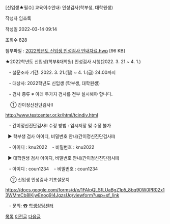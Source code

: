 
[신입생★필수] 교육이수안내: 인성검사(학부생, 대학원생)





작성자
임초록


작성일
2022-03-14 09:14


조회수
828


첨부파일 : [2022학년도 신입생 인성검사 안내자료.hwp](https://computer.knu.ac.kr/pack/bbs/down.php?f_name=Q0dUVllEWFdfVHlPdBcYbktTVQ==&o_name=2022학년도신입생인성검사안내자료.hwp&tbl=Site_BBS_25) [96 KB]


﻿﻿﻿﻿﻿★2022학년도 신입생(학부&대학원) 인성검사 시행(2022. 3. 21.~ 4. 1.)

   - 설문조사 기간: 2022. 3. 21.(월) ~ 4. 1.(금) 24:00까지

   - 대상사: 2022학년도 신입생 (학부생, 대학원생)

   - 검사 종류 ※ 아래 두가지 검사를 전부 실시해야 합니다.

    ① 간이정신진단검사Ⅱ 

<http://www.testcenter.or.kr/html/tcindiv.html> 

   - 간이정신진단검사Ⅱ 수정 방법 : 임시저장 및 수정 불가

  ▶ 학부생 검사 아이디, 비밀번호 안내(간이정신진단검사Ⅱ)

   - 아이디 : knu2022    - 비밀번호 : knu2022

  ▶ 대학원생 검사 아이디, 비밀번호 안내(간이정신진단검사Ⅱ)

   - 아이디 : coun1234    - 비밀번호 : coun1234

    ② 신입생 인성검사 기초설문지

<https://docs.google.com/forms/d/e/1FAIpQLSfLUaBgZ1p5_8bq90W0PR02x13WMmCb8IKjwEnog9I4JgzsUg/viewform?usp=sf_link> 

  
   - 문의: ☎ [학생상담센터](http://counsel.knu.ac.kr/main/index.html) 

  






[목록](https://computer.knu.ac.kr/06_sub/02_sub.html?key=&keyfield=&category=&page=1&bbs_code=Site_BBS_25)
[이전글](https://computer.knu.ac.kr/06_sub/02_sub.html?bbs_cmd=view&page=1&key=&keyfield=&category=&no=3720&bbs_code=Site_BBS_25)
[다음글](https://computer.knu.ac.kr/06_sub/02_sub.html?bbs_cmd=view&page=1&key=&keyfield=&category=&no=3722&bbs_code=Site_BBS_25)

















 